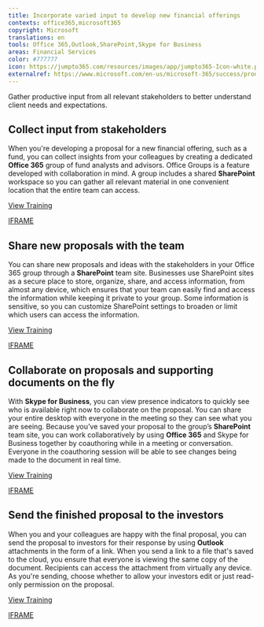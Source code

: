 ```yaml
---
title: Incorporate varied input to develop new financial offerings
contexts: office365,microsoft365
copyright: Microsoft
translations: en
tools: Office 365,Outlook,SharePoint,Skype for Business
areas: Financial Services 
color: #777777
icon: https://jumpto365.com/resources/images/app/jumpto365-Icon-white.png
externalref: https://www.microsoft.com/en-us/microsoft-365/success/productivitylibrary/incorporate-varied-input-to-develop-new-financial-offerings
---
```

Gather productive input from all relevant stakeholders to better understand client needs and expectations.


## Collect input from stakeholders

When you're developing a proposal for a new financial offering, such as a fund, you can collect insights from your colleagues by creating a dedicated **Office 365** group of fund analysts and advisors. Office Groups is a feature developed with collaboration in mind. A group includes a shared **SharePoint** workspace so you can gather all relevant material in one convenient location that the entire team can access.

[View Training](https://support.office.com/article/Unite-your-team-with-Groups-in-Outlook-aef27003-2ce6-4c62-ad6c-d5fc472507cf)

[IFRAME](https://www.microsoft.com/en-us/videoplayer/embed/RE1TwT5)

## Share new proposals with the team

You can share new proposals and ideas with the stakeholders in your Office 365 group through a **SharePoint** team site. Businesses use SharePoint sites as a secure place to store, organize, share, and access information, from almost any device, which ensures that your team can easily find and access the information while keeping it private to your group. Some information is sensitive, so you can customize SharePoint settings to broaden or limit which users can access the information.

[View Training](https://support.office.com/article/Collaborate-with-team-content-using-SharePoint-Online-2dd9aeff-7749-4b78-9696-eb0f6267f1f5)

[IFRAME](https://www.microsoft.com/en-us/videoplayer/embed/RE1TUdP)

## Collaborate on proposals and supporting documents on the fly

With **Skype for Business**, you can view presence indicators to quickly see who is available right now to collaborate on the proposal. You can share your entire desktop with everyone in the meeting so they can see what you are seeing. Because you’ve saved your proposal to the group’s **SharePoint** team site, you can work collaboratively by using **Office 365** and Skype for Business together by coauthoring while in a meeting or conversation. Everyone in the coauthoring session will be able to see changes being made to the document in real time.

[View Training](https://support.office.com/article/Co-author-in-a-Skype-for-Business-meeting-or-conversation-d495bcb4-6f53-4e59-8e55-a0ae58a1f087)

[IFRAME](https://www.microsoft.com/en-us/videoplayer/embed/RE1UMKP)

## Send the finished proposal to the investors

When you and your colleagues are happy with the final proposal, you can send the proposal to investors for their response by using **Outlook** attachments in the form of a link. When you send a link to a file that's saved to the cloud, you ensure that everyone is viewing the same copy of the document. Recipients can access the attachment from virtually any device. As you're sending, choose whether to allow your investors edit or just read-only permission on the proposal.

[View Training](https://support.office.com/article/Smarter-attachments-1640e4ed-5322-4145-8798-cbf16ca3773e)

[IFRAME](https://www.microsoft.com/en-us/videoplayer/embed/RE1UMOJ)

